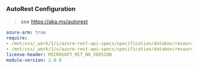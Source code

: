 ### AutoRest Configuration

> see https://aka.ms/autorest

``` yaml
azure-arm: true
require:
- /mnt/vss/_work/1/s/azure-rest-api-specs/specification/databox/resource-manager/readme.md
- /mnt/vss/_work/1/s/azure-rest-api-specs/specification/databox/resource-manager/readme.go.md
license-header: MICROSOFT_MIT_NO_VERSION
module-version: 2.0.0

```